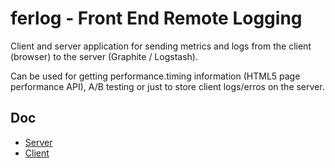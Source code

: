 # ferlog - Front End Remote Logging

Client and server application for sending metrics and logs from the
client (browser) to the server (Graphite / Logstash).

Can be used for getting performance.timing information (HTML5 page
performance API), A/B testing or just to store client logs/erros on the server.

## Doc
* [Server](server)
* [Client](client)

